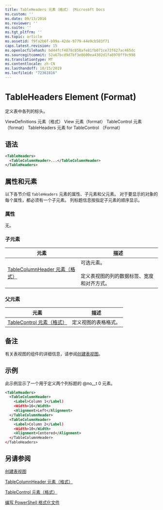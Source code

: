 ```yaml
---
title: TableHeaders 元素（格式） |Microsoft Docs
ms.custom: ''
ms.date: 09/13/2016
ms.reviewer: ''
ms.suite: ''
ms.tgt_pltfrm: ''
ms.topic: article
ms.assetid: f9fa2b6f-b99a-42de-9779-44e9cb583f71
caps.latest.revision: 15
ms.openlocfilehash: bd44fcf4878c858afe81fb071ce72f627ac465dc
ms.sourcegitcommit: 52a67bcd9d7bf3e8600ea4302d1fa8970ff9c998
ms.translationtype: MT
ms.contentlocale: zh-CN
ms.lasthandoff: 10/15/2019
ms.locfileid: "72361816"
---
```

# <a name="tableheaders-element-format"></a>TableHeaders Element (Format)

定义表中各列的标头。

ViewDefinitions 元素（格式） View 元素（format） TableControl 元素（format） TableHeaders 元素 for TableControl （Format）

## <a name="syntax"></a>语法

```xml
<TableHeaders>
  <TableColumnHeader>...</TableColumnHeader>
</TableHeaders>

```

## <a name="attributes-and-elements"></a>属性和元素

以下各节介绍 `TableHeaders` 元素的属性、子元素和父元素。 对于要显示的对象的每个属性，都必须有一个子元素。 列标题信息按指定子元素的顺序显示。

### <a name="attributes"></a>属性

无。

### <a name="child-elements"></a>子元素

|元素|描述|
|-------------|-----------------|
|[TableColumnHeader 元素（格式）](./tablecolumnheader-element-format.md)|可选元素。<br /><br /> 定义表视图的列的数据标签、宽度和对齐方式。|

### <a name="parent-elements"></a>父元素

|元素|描述|
|-------------|-----------------|
|[TableControl 元素（格式）](./tablecontrol-element-format.md)|定义视图的表格格式。|

## <a name="remarks"></a>备注

有关表视图的组件的详细信息，请参阅[创建表视图](./creating-a-table-view.md)。

## <a name="example"></a>示例

此示例显示了一个用于定义两个列标题的 @no__t 0 元素。

```xml
<TableHeaders>
  <TableColumnHeader>
    <Label>Column 1</Label)
    <Width>16</Width>
    <Alignment>Left</Alignment>
  </TableColumnHeader>
  <TableColumnHeader>
    <Label>Column 2</Label)
    <Width>10</Width>
    <Alignment>Centered</Alignment>
  </TableColumnHeader>
</TableHeaders>
```

## <a name="see-also"></a>另请参阅

[创建表视图](./creating-a-table-view.md)

[TableColumnHeader 元素（格式）](./tablecolumnheader-element-format.md)

[TableControl 元素（格式）](./tablecontrol-element-format.md)

[编写 PowerShell 格式化文件](./writing-a-powershell-formatting-file.md)
